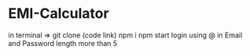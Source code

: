 # EMI-Calculator

in terminal => git clone (code link)
npm i 
npm start
login using @ in Email and Password length more than 5
